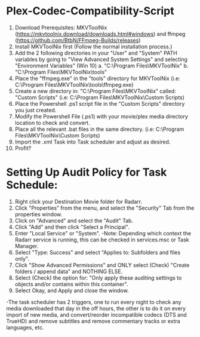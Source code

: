 # Plex-Codec-Compatibility-Script

1. Download Prerequisites: MKVToolNix (https://mkvtoolnix.download/downloads.html#windows) and ffmpeg (https://github.com/BtbN/FFmpeg-Builds/releases)
2. Install MKVToolNix first (Follow the normal installation process.)
3. Add the 2 following directories in your "User" and "System" PATH variables by going to "View Advanced System Settings" and selecting "Environment Variables" (Win 10)
    a. "C:\Program Files\MKVToolNix"
    b. "C:\Program Files\MKVToolNix\tools"
5. Place the "ffmpeg.exe" in the "tools" directory for MKVToolNix (i.e: C:\Program Files\MKVToolNix\tools\ffmpeg.exe)
6. Create a new directory in: "C:\Program Files\MKVToolNix\" called: "Custom Scripts" (i.e: C:\Program Files\MKVToolNix\Custom Scripts)
7. Place the Powershell .ps1 script file in the "Custom Scripts" directory you just created.
8. Modify the Powershell File (.ps1) with your movie/plex media directory location to check and convert.
9. Place all the relevant .bat files in the same directory. (i.e: C:\Program Files\MKVToolNix\Custom Scripts)
10. Import the .xml Task into Task scheduler and adjust as desired.
11. Profit?

# Setting Up Audit Policy for Task Schedule:

1. Right click your Destination Movie folder for Radarr.
2. Click "Properties" from the menu, and select the "Security" Tab from the properties window.
3. Click on "Advanced" and select the "Audit" Tab.
4. Click "Add" and then click "Select a Principal".
5. Enter "Local Service" or "System".
-Note: Depending which context the Radarr service is running, this can be checked in services.msc or Task Manager.
6. Select "Type: Success" and select "Applies to: Subfolders and files only".
7. Click "Show Advanced Permissions" and ONLY select (Check) "Create folders / append data" and NOTHING ELSE.
8. Select (Check) the option for: "Only apply these auditing settings to objects and/or contains within this container".
9. Select Okay, and Apply and close the window.

-The task scheduler has 2 triggers, one to run every night to check any media downloaded that day in the off hours, the other is to do it on every import of new media, and convert/reorder incompatible codecs (DTS and TrueHD) and remove subtitles and remove commentary tracks or extra languages, etc.
